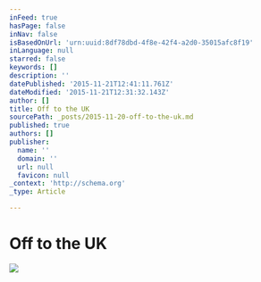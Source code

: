 ```yaml
---
inFeed: true
hasPage: false
inNav: false
isBasedOnUrl: 'urn:uuid:8df78dbd-4f8e-42f4-a2d0-35015afc8f19'
inLanguage: null
starred: false
keywords: []
description: ''
datePublished: '2015-11-21T12:41:11.761Z'
dateModified: '2015-11-21T12:31:32.143Z'
author: []
title: Off to the UK
sourcePath: _posts/2015-11-20-off-to-the-uk.md
published: true
authors: []
publisher:
  name: ''
  domain: ''
  url: null
  favicon: null
_context: 'http://schema.org'
_type: Article

---
```

# Off to the UK
![](https://the-grid-user-content.s3-us-west-2.amazonaws.com/bc1148c9-0895-443e-a222-959e953a2f53.png)